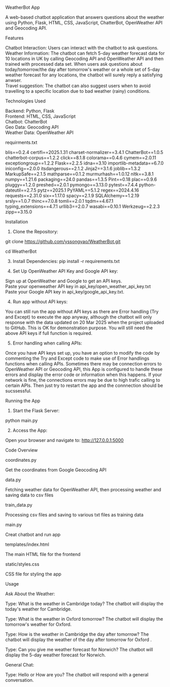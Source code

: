 WeatherBot App 

A web-based chatbot application that answers questions about the weather using Python, Flask, HTML, CSS, JavaScript, ChatterBot, OpenWeather API and Geocoding API.


Features 


Chatbot Interaction: Users can interact with the chatbot to ask questions.  
Weather Information: The chatbot can fetch 5-day weather forecast data for 10 locations in UK by calling Geocoding API and OpenWeather API and then trained with processed data set. When users ask questions about today/tomorrow/the day after tomorrow's weather or a whole set of 5-day weather forecast for any locations, the chatbot will surely reply a satisfying anwser.  
Travel suggestion: The chatbot can also suggest users when to avoid travelling to a specific location due to bad weather (rainy) conditions.


Technologies Used 

Backend: Python, Flask   
Frontend: HTML, CSS, JavaScript   
Chatbot: ChatterBot   
Geo Data: Geocoding API   
Weather Data: OpenWeather API   


requirments.txt 

blis==0.2.4
certifi==2025.1.31
charset-normalizer==3.4.1
ChatterBot==1.0.5
chatterbot-corpus==1.2.2
click==8.1.8
colorama==0.4.6
cymem==2.0.11
exceptiongroup==1.2.2
Flask==2.2.5
idna==3.10
importlib-metadata==6.7.0
iniconfig==2.0.0
itsdangerous==2.1.2
Jinja2==3.1.6
joblib==1.3.2
MarkupSafe==2.1.5
mathparse==0.1.2
murmurhash==1.0.12
nltk==3.8.1
numpy==1.21.6
packaging==24.0
pandas==1.3.5
Pint==0.18
plac==0.9.6
pluggy==1.2.0
preshed==2.0.1
pymongo==3.13.0
pytest==7.4.4
python-dateutil==2.7.5
pytz==2025.1
PyYAML==5.1.2
regex==2024.4.16
requests==2.31.0
six==1.17.0
spacy==2.1.9
SQLAlchemy==1.2.19
srsly==1.0.7
thinc==7.0.8
tomli==2.0.1
tqdm==4.67.1
typing_extensions==4.7.1
urllib3==2.0.7
wasabi==0.10.1
Werkzeug==2.2.3
zipp==3.15.0


Installation 

1. Clone the Repository:
 
git clone https://github.com/yssongyao/WeatherBot.git

cd WeatherBot

3. Install Dependencies: 
pip install -r requirements.txt

4. Set Up OpenWeather API Key and Google API key: 

Sign up at OpenWeather and Google to get an API keys.  
Paste your openweather API key in api_key/open_weather_api_key.txt  
Paste your Google API key in api_key/google_api_key.txt.  


4. Run app without API keys:
  
You can still run the app without API keys as there are Error handling (Try and Except) to execute the app anyway, although the chatbot will only response with the data updated on 20 Mar 2025 when the project uploaded to GitHub.
This is OK for demonstration purpose.
You will still need the above API keys if full function is required.

5. Error handling when calling APIs:

Once you have API keys set up, you have an option to modify the code by commenting the Try and Except code to make use of Error handlings functions when calling APIs. Sometimes there may be connection errors to OpenWeather API or Geocoding API, this App is configured to handle these errors and display the error code or information when this happens. If your network is fine, the connections errors may be due to high trafic calling to certain APIs. Then just try to restart the app and the connnection should be sucssessful.




Running the App  
1. Start the Flask Server:

python main.py 

2. Access the App:

Open your browser and navigate to:
http://127.0.0.1:5000 



Code Overview   


 
coordinates.py 

Get the coordinates from Google Geocoding API  


data.py 

Fetching weather data for OpenWeather API, then processing weather and saving data to csv files   


train_data.py 

Processing csv files and saving to various txt files as training data   


main.py 

Creat chatbot and run app   

templates/index.html 

The main HTML file for the frontend   

static/styles.css 

CSS file for styling the app   



Usage   



Ask About the Weather:   


Type: What is the weather in Cambridge today? 
The chatbot will display the today's weather for Cambridge.   

Type: What is the weather in Oxford tomorrow? 
The chatbot will display the tomorrow's weather for Oxford.  

Type: How is the weather in Cambridge the day after tomorrow? The chatbot will display the weather of the day after tomorrow for Oxford . 

Type: Can you give me weather forecast for Norwich? 
The chatbot will display the 5-day weather forecast for Norwich. 

General Chat:  

Type: Hello or How are you? 
The chatbot will respond with a general conversation.
